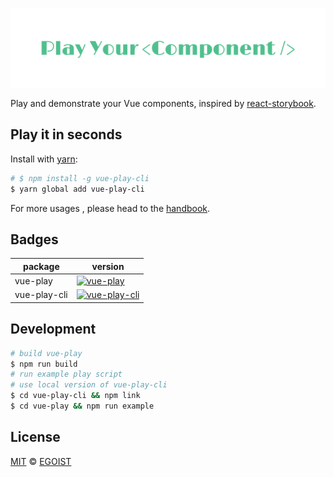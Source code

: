 ![logo](./media/logo.png)

Play and demonstrate your Vue components, inspired by [react-storybook](https://github.com/kadirahq/react-storybook).

## Play it in seconds

Install with [yarn](https://yarnpkg.com/):

```bash
# $ npm install -g vue-play-cli
$ yarn global add vue-play-cli
```

For more usages , please head to the [handbook](https://vue-play.github.io/vue-play).

## Badges

|package|version|
|---|---|
|vue-play|[![vue-play](https://img.shields.io/npm/v/vue-play.svg?style=flat-square)](https://www.npmjs.com/package/vue-play)|
|vue-play-cli|[![vue-play-cli](https://img.shields.io/npm/v/vue-play-cli.svg?style=flat-square)](https://www.npmjs.com/package/vue-play-cli)|

## Development

```bash
# build vue-play
$ npm run build
# run example play script
# use local version of vue-play-cli
$ cd vue-play-cli && npm link
$ cd vue-play && npm run example
```

## License

[MIT](https://egoist.mit-license.org) &copy; [EGOIST](https://github.com/egoist)

